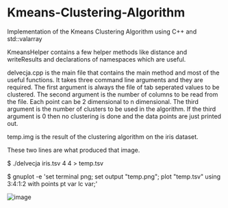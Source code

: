 # Kmeans-Clustering-Algorithm
Implementation of the Kmeans Clustering Algorithm using C++ and std::valarray

KmeansHelper contains a few helper methods like distance and writeResults and declarations of namespaces which are useful.

delvecja.cpp is the main file that contains the main method and most of the useful functions. It takes three command line arguments and they are required. The first argument is always the file of tab seperated values to be clustered. The second argument is the number of columns to be read from the file. Each point can be 2 dimensional to n dimensional. The third argument is the number of clusters to be used in the algorithm. If the third argument is 0 then no clustering is done and the data points are just printed out.

temp.img is the result of the clustering algorithm on the iris dataset.

These two lines are what produced that image.

$ ./delvecja iris.tsv 4 4 > temp.tsv

$ gnuplot -e 'set terminal png; set output "temp.png"; plot "temp.tsv" using 3:4:1:2 with points pt var lc var;'

![image](https://user-images.githubusercontent.com/85182563/134194453-5533a0e7-cd6b-4dca-8bee-345380e80792.png)
